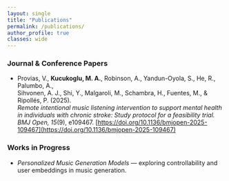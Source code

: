 ```yaml
---
layout: single
title: "Publications"
permalink: /publications/
author_profile: true
classes: wide
---
```


### Journal & Conference Papers

- Provias, V., **Kucukoglu, M. A.**, Robinson, A., Yandun-Oyola, S., He, R., Palumbo, A.,  
  Sihvonen, A. J., Shi, Y., Malgaroli, M., Schambra, H., Fuentes, M., & Ripollés, P. (2025).  
  *Remote intentional music listening intervention to support mental health in individuals with*
  *chronic stroke: Study protocol for a feasibility trial. BMJ Open, 15*(9), e109467.
  [https://doi.org/10.1136/bmjopen-2025-109467](https://doi.org/10.1136/bmjopen-2025-109467)

### Works in Progress
- *Personalized Music Generation Models* — exploring controllability and user embeddings in music generation.
